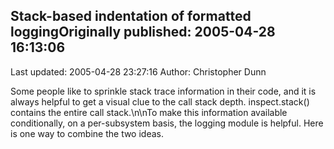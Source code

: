 ## Stack-based indentation of formatted loggingOriginally published: 2005-04-28 16:13:06 
Last updated: 2005-04-28 23:27:16 
Author: Christopher Dunn 
 
Some people like to sprinkle stack trace information in their code, and it is always helpful to get a visual clue to the call stack depth. inspect.stack() contains the entire call stack.\n\nTo make this information available conditionally, on a per-subsystem basis, the logging module is helpful. Here is one way to combine the two ideas.